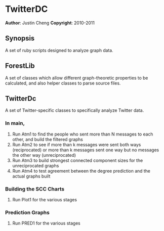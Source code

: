 TwitterDC
=========

**Author**:       Justin Cheng
**Copyright**:    2010-2011

Synopsis
--------
A set of ruby scripts designed to analyze graph data.

ForestLib
---------
A set of classes which allow different graph-theoretic properties to be calculated, and also helper classes to parse source files.

TwitterDc
---------
A set of Twitter-specific classes to specifically analyze Twitter data.

### In main,

1. Run Atm1 to find the people who sent more than N messages to each other, and build the filtered graphs
2. Run Atm2 to see if more than k messages were sent both ways (reciprocated) or more than k messages sent one way but no messages the other way (unreciprocated)
3. Run Atm3 to build strongest connected component sizes for the unreciprocated graphs
4. Run Atm4 to test agreement between the degree prediction and the actual graphs built

### Building the SCC Charts

1. Run Plot1 for the various stages

### Prediction Graphs

1. Run PRED1 for the various stages